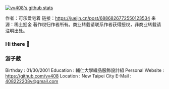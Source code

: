 [![vv408's github stats](//p3-juejin.byteimg.com/tos-cn-i-k3u1fbpfcp/1188110e11c84be89e6c60130622635a~tplv-k3u1fbpfcp-zoom-1.image)](https://github.com/anuraghazra/github-readme-stats)

作者：可乐爱宅着
链接：https://juejin.cn/post/6886826772550123534
来源：稀土掘金
著作权归作者所有。商业转载请联系作者获得授权，非商业转载请注明出处。
### Hi there 👋
### 游子葳 
Birthday : 01/30/2001
Education : 輔仁大學織品服飾設計組
Personal Website : https://github.com/vv408
Location : New Taipei City
E-Mail : 408222208v@gmail.com

